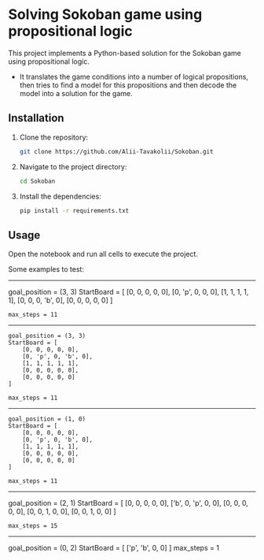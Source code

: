 # Solving Sokoban game using propositional logic

This project implements a Python-based solution for the Sokoban game using propositional logic.


- It translates the game conditions into a number of logical propositions, then tries to find a model for this propositions and then decode the model into a solution for the game.


## Installation
1. Clone the repository:
   ```bash
   git clone https://github.com/Alii-Tavakolii/Sokoban.git
   ```
2. Navigate to the project directory:
   ```bash
   cd Sokoban
   ```
3. Install the dependencies:
   ```bash
   pip install -r requirements.txt
   ```



## Usage
Open the notebook and run all cells to execute the project.


Some examples to test:

----------------------------------------------------
goal_position = (3, 3)
    StartBoard = [
        [0, 0, 0, 0, 0],
        [0, 'p', 0, 0, 0],
        [1, 1, 1, 1, 1],
        [0, 0, 0, 'b', 0],
        [0, 0, 0, 0, 0]
    ]

    max_steps = 11
----------------------------------------------------
    goal_position = (3, 3)
    StartBoard = [
        [0, 0, 0, 0, 0],
        [0, 'p', 0, 'b', 0],
        [1, 1, 1, 1, 1],
        [0, 0, 0, 0, 0],
        [0, 0, 0, 0, 0]
    ]

    max_steps = 11
----------------------------------------------------
    goal_position = (1, 0)
    StartBoard = [
        [0, 0, 0, 0, 0],
        [0, 'p', 0, 'b', 0],
        [1, 1, 1, 1, 1],
        [0, 0, 0, 0, 0],
        [0, 0, 0, 0, 0]
    ]

    max_steps = 11
----------------------------------------------------
goal_position = (2, 1)
    StartBoard = [
        [0, 0, 0, 0, 0],
        ['b', 0, 'p', 0, 0],
        [0, 0, 0, 0, 0],
        [0, 0, 1, 0, 0],
        [0, 0, 1, 0, 0]
    ]

    max_steps = 15
----------------------------------------------------
goal_position = (0, 2)
StartBoard = [
    ['p', 'b', 0, 0]
]
max_steps = 1
